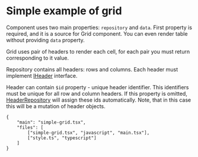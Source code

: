 # Simple example of grid

Component uses two main properties: `repository` and `data`. First property is required, and
it is a source for Grid component. You can even render table without providing `data` property.

Grid uses pair of headers to render each cell, for each pair you must return corresponding to it value.

Repository contains all headers: rows and columns.
Each header must implement [IHeader](/api/headers#IHeader) interface.

Header can contain `$id` property - unique header identifier.
This identifiers must be unique for all row and column headers.
If this property is omitted, [HeaderRepository](/api/headers) will assign these ids automatically.
Note, that in this case this will be a mutation of header objects.


```app.example
{
    "main": "simple-grid.tsx",
    "files": [
        ["simple-grid.tsx", "javascript", "main.tsx"],
        ["style.ts", "typescript"]
    ]
}
```